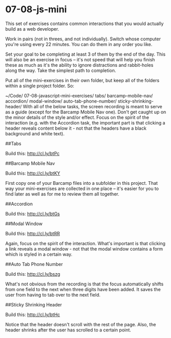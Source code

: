 # 07-08-js-mini

This set of exercises contains common interactions that you would actually build as a web developer.

Work in pairs (not in threes, and not individually). Switch whose computer you're using every 22 minutes. You can do them in any order you like.

Set your goal to be completing at least 3 of them by the end of the day. This will also be an exercise in focus – it's not speed that will help you finish these as much as it's the ability to ignore distractions and rabbit-holes along the way. Take the simplest path to completion.

Put all of the mini-exercises in their own folder, but keep all of the folders within a single project folder. So:

~/Code/
07-08-javascript-mini-exercises/
tabs/
barcamp-mobile-nav/
accordion/
modal-window/
auto-tab-phone-number/
sticky-shrinking-header/
With all of the below tasks, the screen recording is meant to serve as a guide (except for the Barcamp Mobile Nav one). Don't get caught up on the minor details of the style and/or effect. Focus on the spirit of the interaction (e.g. with the Accordion task, the important part is that clicking a header reveals content below it - not that the headers have a black background and white text).

##Tabs

Build this: http://cl.ly/btPc

##Barcamp Mobile Nav

Build this: http://cl.ly/btKY

First copy one of your Barcamp files into a subfolder in this project. That way your mini-exercises are collected in one place – it's easier for you to find later as well as for me to review them all together.

##Accordion

Build this: http://cl.ly/btGs

##Modal Window

Build this: http://cl.ly/btRR

Again, focus on the spirit of the interaction. What's important is that clicking a link reveals a modal window - not that the modal window contains a form which is styled in a certain way.

##Auto Tab Phone Number

Build this: http://cl.ly/bszg

What's not obvious from the recording is that the focus automatically shifts from one field to the next when three digits have been added. It saves the user from having to tab over to the next field.

##Sticky Shrinking Header

Build this: http://cl.ly/btHc

Notice that the header doesn't scroll with the rest of the page. Also, the header shrinks after the user has scrolled to a certain point.

